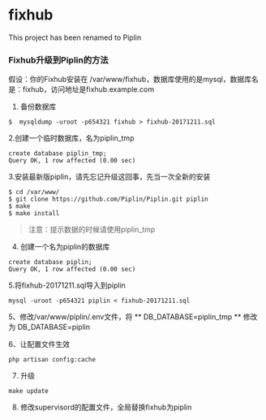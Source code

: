 # fixhub
This project has been renamed to Piplin

### Fixhub升级到Piplin的方法

假设：你的Fixhub安装在 /var/www/fixhub，数据库使用的是mysql，数据库名是：fixhub，访问地址是fixhub.example.com


1. 备份数据库
```shell
$  mysqldump -uroot -p654321 fixhub > fixhub-20171211.sql 
```
2.创建一个临时数据库，名为piplin_tmp
```shell
create database piplin_tmp;
Query OK, 1 row affected (0.00 sec)
```

3.安装最新版piplin，请先忘记升级这回事，先当一次全新的安装
```shell
$ cd /var/www/
$ git clone https://github.com/Piplin/Piplin.git piplin
$ make
$ make install
```
> 注意：提示数据的时候请使用piplin_tmp

4. 创建一个名为piplin的数据库
```shell
create database piplin;
Query OK, 1 row affected (0.00 sec)
```
5.将fixhub-20171211.sql导入到piplin
```shell
mysql -uroot -p654321 piplin < fixhub-20171211.sql
```
5、修改/var/www/piplin/.env文件，将
** DB_DATABASE=piplin_tmp ** 修改为 DB_DATABASE=piplin

6、让配置文件生效 
```shell
php artisan config:cache
```

7. 升级
```shell
make update
```

8. 修改supervisord的配置文件，全局替换fixhub为piplin
